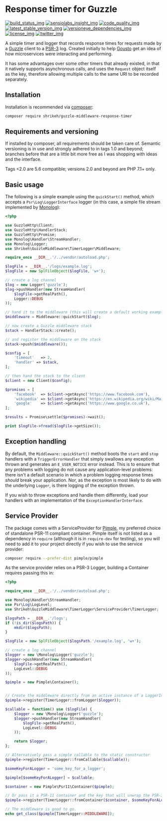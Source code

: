 # Response timer for Guzzle
[![build_status_img]][build_status_travis]
[![sensiolabs_insight_img]][sensiolabs_insight]
[![code_quality_img]][code_quality]
[![latest_stable_version_img]][latest_stable_version]
[![versioneye_dependencies_img]][versioneye_dependencies]
[![license_img]][license]
[![twitter_img]][twitter]

A simple timer and logger that records response times for requests made by a [Guzzle] client to a [PSR-3] log. Created initially to help [Gousto] get an idea of how microservices were interacting and performing.

It has some advantages over some other timers that already existed, in that it natively supports asynchronous calls, and uses the `Request` object itself as the key, therefore allowing multiple calls to the same URI to be recorded separately.

## Installation

Installation is recommended via [composer]:

```bash
composer require shrikeh/guzzle-middleware-response-timer
```
## Requirements and versioning

If installed by composer, all requirements should be taken care of.
Semantic versioning is in use and strongly adhered to in tags 1.0 and beyond; branches before that are a little bit more free as I was shopping with ideas and the interface.

Tags <2.0 are 5.6 compatible; versions 2.0 and beyond are PHP 7.1+ only.

## Basic usage

The following is a simple example using the `quickStart()` method, which accepts a `Psr\Log\LoggerInterface` logger (in this case, a simple file stream implemented by [Monolog]):
```php
<?php

use GuzzleHttp\Client;
use GuzzleHttp\HandlerStack;
use GuzzleHttp\Promise;
use Monolog\Handler\StreamHandler;
use Monolog\Logger;
use Shrikeh\GuzzleMiddleware\TimerLogger\Middleware;

require_once __DIR__.'/../vendor/autoload.php';

$logFile = __DIR__.'/logs/example.log';
$logFile = new SplFileObject($logFile, 'w+');

// create a log channel
$log = new Logger('guzzle');
$log->pushHandler(new StreamHandler(
    $logFile->getRealPath(),
    Logger::DEBUG
));

// hand it to the middleware (this will create a default working example)
$middleware = Middleware::quickStart($log);

// now create a Guzzle middleware stack
$stack = HandlerStack::create();

// and register the middleware on the stack
$stack->push($middleware());

$config = [
    'timeout'   => 2,
    'handler' => $stack,
];

// then hand the stack to the client
$client = new Client($config);

$promises = [
    'facebook'  => $client->getAsync('https://www.facebook.com'),
    'wikipedia' => $client->getAsync('https://en.wikipedia.org/wiki/Main_Page'),
    'google'    => $client->getAsync('https://www.google.co.uk'),
];

$results = Promise\settle($promises)->wait();

print $logFile->fread($logFile->getSize());

```

## Exception handling

By default, the `Middleware::quickStart()` method boots the `start` and `stop` handlers with a `TriggerErrorHandler` that simply swallows any exception thrown and generates an `E_USER_NOTICE` error instead.
This is to ensure that any problems with logging do not cause any application-level problems: there isn't a default scenario in which a problem logging response times _should_ break your application. Nor, as the exception is most likely to do with the underlying `Logger`, is there logging of the exception thrown.

If you wish to throw exceptions and handle them differently, load your handlers with an implementation of the `ExceptionHandlerInterface`.

## Service Provider

The package comes with a ServiceProvider for [Pimple], my preferred choice of standalone PSR-11 compliant container. Pimple itself is not listed as a dependency in `require` (although it is in `require-dev` for testing), so you will need to add it to your project directly if you wish to use the service provider:

```bash
composer require --prefer-dist pimple/pimple
```

As the service provider relies on a PSR-3 Logger, building a Container requires passing this in:

```php
<?php

require_once __DIR__.'/../vendor/autoload.php';

use Monolog\Handler\StreamHandler;
use Psr\Log\LogLevel;
use Shrikeh\GuzzleMiddleware\TimerLogger\ServiceProvider\TimerLogger;

$logsPath = __DIR__.'/logs';
if (!is_dir($logsPath)) {
    mkdir($logsPath);
}

$logFile = new SplFileObject($logsPath.'/example.log', 'w+');

// create a log channel
$logger = new \Monolog\Logger('guzzle');
$logger->pushHandler(new StreamHandler(
    $logFile->getRealPath(),
    LogLevel::DEBUG
));

$pimple = new Pimple\Container();


// Create the middleware directly from an active instance of a LoggerInterface
$pimple->register(TimerLogger::fromLogger($logger));

$callable = function() use ($logFile) {
    $logger = new \Monolog\Logger('guzzle');
    $logger->pushHandler(new StreamHandler(
        $logFile->getRealPath(),
        LogLevel::DEBUG
    ));

    return $logger;
};

// Alternatively pass a simple callable to the static constructor
$pimple->register(TimerLogger::fromCallable($callable));

$someKeyForALogger = 'some_key_for_a_logger';

$pimple[$someKeyForALogger] = $callable;

$container = new Pimple\Psr11\Container($pimple);

// Or pass it a PSR-11 container and the key that will unwrap the PSR-3 LoggerInterface
$pimple->register(TimerLogger::fromContainer($container, $someKeyForALogger));

// The middleware is good to go.
echo get_class($pimple[TimerLogger::MIDDLEWARE]);
```

[composer]: https://getcomposer.org
[PSR-3]: https://github.com/php-fig/fig-standards/blob/master/accepted/PSR-3-logger-interface.md
[Guzzle]: http://docs.guzzlephp.org/en/stable/
[Monolog]: https://github.com/Seldaek/monolog
[Gousto]: https://www.gousto.co.uk/
[Pimple]: https://pimple.symfony.com/
[build_status_img]: https://img.shields.io/travis/shrikeh/guzzle-middleware-responsetimer.svg "Build Status"
[build_status_travis]: https://travis-ci.org/shrikeh/guzzle-middleware-responsetimer

[sensiolabs_insight_img]: https://img.shields.io/sensiolabs/i/769ed835-9e17-4a6f-ad45-7ae0c7734ccb.svg "SensioLabs Insight"
[sensiolabs_insight]: https://insight.sensiolabs.com/projects/769ed835-9e17-4a6f-ad45-7ae0c7734ccb

[code_quality]: https://scrutinizer-ci.com/g/shrikeh/guzzle-middleware-responsetimer/?branch=master
[code_quality_img]: https://img.shields.io/scrutinizer/g/shrikeh/guzzle-middleware-responsetimer.svg "Scrutinizer Code Quality"

[latest_stable_version_img]: https://img.shields.io/packagist/v/shrikeh/guzzle-middleware-response-timer.svg "Latest Stable Version"
[latest_stable_version]: https://packagist.org/packages/shrikeh/guzzle-middleware-response-timer "Latest Stable Version"

[versioneye_dependencies_img]: https://img.shields.io/versioneye/d/php/shrikeh/guzzle-middleware-responsetimer.svg
[versioneye_dependencies]: https://libraries.io/github/shrikeh/guzzle-middleware-responsetimer
[license_img]: https://img.shields.io/packagist/l/shrikeh/guzzle-middleware-response-timer.svg "License"
[license]: https://packagist.org/packages/shrikeh/guzzle-middleware-response-timer

[twitter_img]: https://img.shields.io/badge/twitter-%40shrikeh-blue.svg "@shrikeh on Twitter"
[twitter]: https://twitter.com/shrikeh

[examples]: https://github.com/shrikeh/guzzle-middleware-responsetimer/tree/master/examples "Link to examples in master"
[docs]: https://github.com/shrikeh/guzzle-middleware-responsetimer/tree/master/docs "Link to docs in master"
[specs]: https://github.com/shrikeh/guzzle-middleware-responsetimer/tree/master/tests/spec "Link to specs in master"
